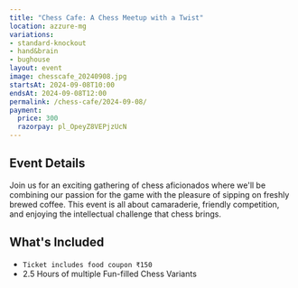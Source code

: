 ```yaml
---
title: "Chess Cafe: A Chess Meetup with a Twist"
location: azzure-mg
variations:
- standard-knockout
- hand&brain
- bughouse
layout: event
image: chesscafe_20240908.jpg
startsAt: 2024-09-08T10:00
endsAt: 2024-09-08T12:00
permalink: /chess-cafe/2024-09-08/
payment:
  price: 300
  razorpay: pl_OpeyZ8VEPjzUcN
---
```


## Event Details

Join us for an exciting gathering of chess aficionados where we'll be
combining our passion for the game with the pleasure of sipping on freshly
brewed coffee. This event is all about camaraderie, friendly competition, and
enjoying the intellectual challenge that chess brings.

## What's Included

- `Ticket includes food coupon ₹150`
- 2.5 Hours of multiple Fun-filled Chess Variants